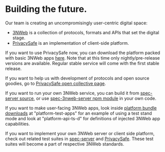 # Building the future.

Our team is creating an uncompromisingly user-centric digital space:
 - [3NWeb](https://github.com/PrivacySafe/3NWeb-architecture) is a collection of protocols, formats and APIs that set the digital stage.
 - [PrivacySafe](https://github.com/PrivacySafe/privacysafe-platform-electron) is an implementation of client-side platform.

If you want to use PrivacySafe now, you can download the platform packed with basic 3NWeb apps [here](https://3nweb.com/downloads/PrivacySafe/). Note that at this time only nightly/pre-release versions are available. Regular stable service will come with the first stable release.

If you want to help us with development of protocols and open source goodies, go to [PrivacySafe open collective page](https://opencollective.com/privacysafe).

If you want to run your own 3NWeb service, you can build it from [spec-server source](https://github.com/PrivacySafe/spec-server), or use [spec-3nweb-server npm module](https://www.npmjs.com/package/spec-3nweb-server) in your own code.

If you want to make user-facing 3NWeb apps, look inside [platform bundle downloads](https://3nweb.com/downloads/PrivacySafe/) at  "platform-test-apps" for an example of using a test stand mode and look at "platform-api-ts-d" for definitions of injected 3NWeb app capabilities.

If you want to implement your own 3NWeb server or client side platform, check out related test suites in [spec-server](https://github.com/PrivacySafe/spec-server/tree/master/ts-code/tests/protocols) and [PrivacySafe](https://github.com/PrivacySafe/privacysafe-platform-electron/tree/main/platform-tester-apps). These test suites will become a part of respective 3NWeb standards.
